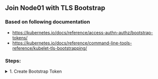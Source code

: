## Join Node01 with TLS Bootstrap


### Based on following documentation
- https://kubernetes.io/docs/reference/access-authn-authz/bootstrap-tokens/
- https://kubernetes.io/docs/reference/command-line-tools-reference/kubelet-tls-bootstrapping/


### Steps:

<details><summary>1. Create Bootstrap Token</summary><p>

**Requirements:**
<ul style="list-style-type:circle;">
  <li>Token ID: 07401b</li>
  <li>Token Secret: f395accd246ae52d</li>
  <li>auth-extra-groups: system:bootstrappers:node01</li>
  <li>Namespace: kube-system</li>
</ul>

<details><summary>Solution:</summary><p>

```
cat <<EOF | kubectl apply -f -
apiVersion: v1
kind: Secret
metadata:
  # Name MUST be of form "bootstrap-token-<token id>"
  name: bootstrap-token-07401b
  namespace: kube-system

# Type MUST be 'bootstrap.kubernetes.io/token'
type: bootstrap.kubernetes.io/token
stringData:
  # Human readable description. Optional.
  description: "The default bootstrap token generated by 'kubeadm init'."

  # Token ID and secret. Required.
  token-id: 07401b
  token-secret: f395accd246ae52d

  # Allowed usages.
  usage-bootstrap-authentication: "true"
  usage-bootstrap-signing: "true"

  # Extra groups to authenticate the token as. Must start with "system:bootstrappers:"
  auth-extra-groups: system:bootstrappers:node01
EOF
```{{execute master}}
</p></details>
</p></details>

<details><summary>2. Create Signing ConfigMap</summary><p>

**Requirements:**
<ul style="list-style-type:circle;">
  <li>Namespace: kube-public</li>
  <li>Name: cluster-info</li>
</ul>


<details><summary>Solution:</summary><p>
```
cat <<EOF | kubectl apply -f -
apiVersion: v1
kind: ConfigMap
metadata:
  name: cluster-info
  namespace: kube-public
data:
  kubeconfig: |
    apiVersion: v1
    clusters:
    - cluster:
        certificate-authority-data: $(kubectl config view --raw -o jsonpath='{.clusters[0].cluster.certificate-authority-data}')
        server: $(kubectl config view -o jsonpath='{.clusters[0].cluster.server}')
      name: ""
    contexts: []
    current-context: ""
    kind: Config
    preferences: {}
    users: []
EOF
```{{execute master}}
</p></details>
</p></details>


<details><summary>3. Authorize kubelet to create CSR</summary><p>

**Requirements:**
<ul style="list-style-type:circle;">
  <li>ClusterRoleBinding Name: create-csrs-for-bootstrapping</li>
  <li>ClusterRole: system:node-bootstrapper</li>
  <li>Group: system:bootstrappers</li>
</ul>

<details><summary>Solution:</summary><p>
```
kubectl create \
  clusterrolebinding create-csrs-for-bootstrapping \
  --clusterrole=system:node-bootstrapper \
  --group=system:bootstrappers
```{{execute master}}


It will create following configuration:
```
apiVersion: rbac.authorization.k8s.io/v1
kind: ClusterRoleBinding
metadata:
  name: create-csrs-for-bootstrapping
subjects:
- kind: Group
  name: system:bootstrappers
  apiGroup: rbac.authorization.k8s.io
roleRef:
  kind: ClusterRole
  name: system:node-bootstrapper
  apiGroup: rbac.authorization.k8s.io
```
</p></details>
</p></details>


<details><summary>4. Create Kubelet Bootstrap Configuration</summary><p>

**Requirements:**
<ul style="list-style-type:circle;">
  <li>Host: node01</li>
  <li>Filename: /etc/kubernetes/bootstrap-kubelet.conf</li>
  <li>Bootstrap file: /etc/kubernetes/bootstrap-kubelet.conf</li>
</ul>

<details><summary>Solution:</summary><p>

On `master` node:
```
kubectl config --kubeconfig=/tmp/bootstrap-kubelet.conf \
  set-cluster bootstrap \
  --server=$(kubectl config view -o jsonpath='{.clusters[0].cluster.server}') \
  --certificate-authority=/etc/kubernetes/pki/ca.crt \
  --embed-certs=true

kubectl config --kubeconfig=/tmp/bootstrap-kubelet.conf \
  set-credentials kubelet-bootstrap \
  --token=07401b.f395accd246ae52d

kubectl config --kubeconfig=/tmp/bootstrap-kubelet.conf \
  set-context bootstrap \
  --user=kubelet-bootstrap \
  --cluster=bootstrap

kubectl config --kubeconfig=/tmp/bootstrap-kubelet.conf \
  use-context bootstrap
```{{execute master}}


Then, copy it to `node01`:
```
scp -o StrictHostKeyChecking=no /tmp/bootstrap-kubelet.conf node01:/etc/kubernetes/bootstrap-kubelet.conf
```{{execute master}}
</p></details>
</p></details>


<details><summary>5. Configure Kubelet to run in bootstrap mode</summary><p>

**Requirements:**
<ul style="list-style-type:circle;">
  <li>Host: node01</li>
  <li>Service file: /lib/systemd/system/kubelet.service</li>
  <li>Bootstrap file: /etc/kubernetes/bootstrap-kubelet.conf</li>
  <li>CGroup Driver: systemd</li>
</ul>


<details><summary>Solution:</summary><p>

```
sed -i 's@ExecStart=.*@ExecStart=/usr/bin/kubelet --bootstrap-kubeconfig=/etc/kubernetes/bootstrap-kubelet.conf --kubeconfig=/etc/kubernetes/kubelet.conf --cgroup-driver=systemd@' /lib/systemd/system/kubelet.service
systemctl daemon-reload
systemctl start kubelet
```{{execute node01}}
</p></details>
</p></details>


<details><summary>6. Check that node01 sent CSR for approval</summary><p>

**Requirements:**
<ul style="list-style-type:circle;">
  <li>Host: master</li>
</ul>


<details><summary>Solution:</summary><p>

```
kubectl get csr node-csr-DpU42rfC0ZTi_Kz5JQB-QW52DuN2oLD68f5FPOyBRRU
```{{execute master}}
</p></details>
</p></details>

<details><summary>7. Approve CSRs automatically</summary><p>

**Requirements:**
<ul style="list-style-type:circle;">
  <li>ClusterRoleBinding Name: auto-approve-csrs-for-group</li>
  <li>ClusterRole: system:certificates.k8s.io:certificatesigningrequests:nodeclient</li>
  <li>Group: system:bootstrappers</li>
</ul>


<details><summary>Solution:</summary><p>

```
kubectl create \
  clusterrolebinding auto-approve-csrs-for-group \
  --clusterrole=system:certificates.k8s.io:certificatesigningrequests:nodeclient \
  --group=system:bootstrappers
```{{execute master}}


It will create following configuration:
```
apiVersion: rbac.authorization.k8s.io/v1
kind: ClusterRoleBinding
metadata:
  name: auto-approve-csrs-for-group
subjects:
- kind: Group
  name: system:bootstrappers
  apiGroup: rbac.authorization.k8s.io
roleRef:
  kind: ClusterRole
  name: system:certificates.k8s.io:certificatesigningrequests:nodeclient
  apiGroup: rbac.authorization.k8s.io
```
</p></details>
</p></details>


<details><summary>8. Approve Renewal CSRs</summary><p>

**Requirements:**
<ul style="list-style-type:circle;">
  <li>ClusterRoleBinding Name: auto-approve-renewals-for-nodes</li>
  <li>ClusterRole: system:certificates.k8s.io:certificatesigningrequests:selfnodeclient</li>
  <li>Group: system:nodes</li>
</ul>


<details><summary>Solution:</summary><p>

```
kubectl create \
  clusterrolebinding auto-approve-renewals-for-nodes \
  --clusterrole=system:certificates.k8s.io:certificatesigningrequests:selfnodeclient \
  --group=system:nodes
```{{execute master}}


It will create following configuration:
```
apiVersion: rbac.authorization.k8s.io/v1
kind: ClusterRoleBinding
metadata:
  name: auto-approve-renewals-for-nodes
subjects:
- kind: Group
  name: system:nodes
  apiGroup: rbac.authorization.k8s.io
roleRef:
  kind: ClusterRole
  name: system:certificates.k8s.io:certificatesigningrequests:selfnodeclient
  apiGroup: rbac.authorization.k8s.io
```
</p></details>
</p></details>



<!-- 

<details><summary>4. Approve all CSRs for the group "system:bootstrappers"</summary><p>

```
cat <<EOF | kubectl apply -f -
apiVersion: rbac.authorization.k8s.io/v1
kind: ClusterRoleBinding
metadata:
  name: auto-approve-csrs-for-group
subjects:
- kind: Group
  name: system:bootstrappers
  apiGroup: rbac.authorization.k8s.io
roleRef:
  kind: ClusterRole
  name: system:certificates.k8s.io:certificatesigningrequests:nodeclient
  apiGroup: rbac.authorization.k8s.io
EOF
```{{execute master}}
</p></details>

<details><summary>5. Approve renewal CSRs for the group "system:nodes"</summary><p>

kubectl create clusterrolebinding auto-approve-renewals-for-nodes --clusterrole=system:certificates.k8s.io:certificatesigningrequests:selfnodeclient --group=system:nodes

```
cat <<EOF | kubectl apply -f -
apiVersion: rbac.authorization.k8s.io/v1
kind: ClusterRoleBinding
metadata:
  name: auto-approve-renewals-for-nodes
subjects:
- kind: Group
  name: system:nodes
  apiGroup: rbac.authorization.k8s.io
roleRef:
  kind: ClusterRole
  name: system:certificates.k8s.io:certificatesigningrequests:selfnodeclient
  apiGroup: rbac.authorization.k8s.io
EOF
```{{execute master}}
</p></details>

<details><summary>6. Generate `bootstrap-kubelet.conf`</summary><p>

```
kubectl config --kubeconfig=/tmp/bootstrap-kubelet.conf \
  set-cluster bootstrap \
  --server=$(kubectl config view -o jsonpath='{.clusters[0].cluster.server}') \
  --certificate-authority=/etc/kubernetes/pki/ca.crt \
  --embed-certs=true

kubectl config --kubeconfig=/tmp/bootstrap-kubelet.conf \
  set-credentials kubelet-bootstrap \
  --token=07401b.f395accd246ae52d

kubectl config --kubeconfig=/tmp/bootstrap-kubelet.conf \
  set-context bootstrap \
  --user=kubelet-bootstrap \
  --cluster=bootstrap

kubectl config --kubeconfig=/tmp/bootstrap-kubelet.conf \
  use-context bootstrap
```{{execute master}}

And Copy it to node01:
```
scp -o StrictHostKeyChecking=no /tmp/bootstrap-kubelet.conf node01:/etc/kubernetes/bootstrap-kubelet.conf
```{{execute master}}
</p></details>




<details><summary>7. Go to node01 and start kubelet</summary><p>

```
ssh -o StrictHostKeyChecking=no node01 "systemctl start kubelet"
```{{execute master}}
</p></details>


<details><summary>8. Check that `node01` has joined the cluster</summary><p>

```
kubectl get nodes
```{{execute master}}
</p></details> -->

